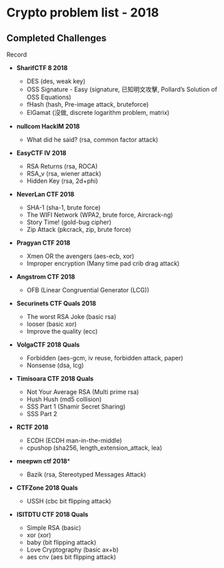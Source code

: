 # Crypto problem list - 2018

## Completed Challenges
Record

* **SharifCTF 8 2018**
	- DES (des, weak key)
	- OSS Signature - Easy (signature, 已知明文攻擊, Pollard’s Solution of OSS Equations)
	- fHash (hash, Pre-image attack, bruteforce)
	- ElGamat (沒做, discrete logarithm problem, matrix)

* **nullcom HackIM 2018**
	- What did he said? (rsa, common factor attack)

* **EasyCTF IV 2018**
	- RSA Returns (rsa, ROCA)
	- RSA_v (rsa, wiener attack)
	- Hidden Key (rsa, 2d+phi)

* **NeverLan CTF 2018**
	- SHA-1 (sha-1, brute force)
	- The WIFI Network (WPA2, brute force, Aircrack-ng)
	- Story Time! (gold-bug cipher)
	- Zip Attack (pkcrack, zip, brute force)

* **Pragyan CTF 2018**
	- Xmen OR the avengers (aes-ecb, xor)
	- Improper encryption (Many time pad crib drag attack)

* **Angstrom CTF 2018**
	- OFB (Linear Congruential Generator (LCG))

* **Securinets CTF Quals 2018**
	- The worst RSA Joke (basic rsa)
	- looser (basic xor)
	- Improve the quality (ecc)

* **VolgaCTF 2018 Quals**
	- Forbidden (aes-gcm, iv reuse, forbidden attack, paper)
	- Nonsense (dsa, lcg)

* **Timisoara CTF 2018 Quals**
	- Not Your Average RSA (Multi prime rsa)
	- Hush Hush (md5 collision)
	- SSS Part 1 (Shamir Secret Sharing)
	- SSS Part 2

* **RCTF 2018**
	- ECDH (ECDH man-in-the-middle)
	- cpushop (sha256, length_extension_attack, lea)

* **meepwn ctf 2018***
	- Bazik (rsa, Stereotyped Messages Attack)

* **CTFZone 2018 Quals**
	- USSH (cbc bit flipping attack)

* **ISITDTU CTF 2018 Quals**
	- Simple RSA (basic)
	- xor (xor)
	- baby (bit flipping attack)
	- Love Cryptography (basic ax+b)
	- aes cnv (aes bit flipping attack)